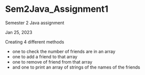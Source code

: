 # Sem2Java_Assignment1

Semester 2 Java assignment

Jan 25, 2023

Creating 4 different methods

* one to check the number of friends are in an array
* one to add a friend to that array
* one to remove of friend from that array
* and one to print an array of strings of the names of the friends
